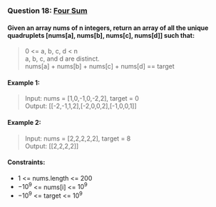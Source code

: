 ﻿### Question 18: [Four Sum](https://leetcode-cn.com/problems/4sum/)
#### Given an array nums of n integers, return an array of all the unique quadruplets [nums[a], nums[b], nums[c], nums[d]] such that:
> 0 <= a, b, c, d < n   
> a, b, c, and d are distinct.  
> nums[a] + nums[b] + nums[c] + nums[d] == target  

#### Example 1:
> Input: nums = [1,0,-1,0,-2,2], target = 0  
> Output: [[-2,-1,1,2],[-2,0,0,2],[-1,0,0,1]]

#### Example 2:
> Input: nums = [2,2,2,2,2], target = 8  
> Output: [[2,2,2,2]]

#### Constraints:
* 1 <= nums.length <= 200  
* $-10^9$ <= nums[i] <= $10^9$  
* $-10^9$ <= target <= $10^9$